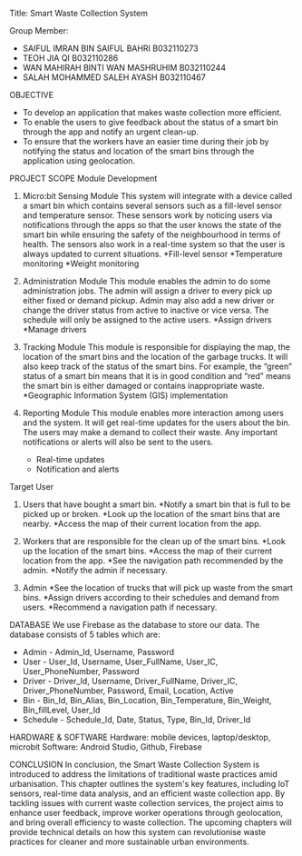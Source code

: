 Title: Smart Waste Collection System

Group Member:

- SAIFUL IMRAN BIN SAIFUL BAHRI				B032110273
- TEOH JIA QI								          B032110286
- WAN MAHIRAH BINTI WAN MASHRUHIM			B032110244
- SALAH MOHAMMED SALEH AYASH			    B032110467

OBJECTIVE
- To develop an application that makes waste collection more efficient.
- To enable the users to give feedback about the status of a smart bin through the app and notify an 
  urgent clean-up.
- To ensure that the workers have an easier time during their job by notifying the status and location 
  of the smart bins through the application using geolocation.

PROJECT SCOPE
Module Development
1. Micro:bit Sensing Module
   This system will integrate with a device called a smart bin which contains several sensors such 
   as a fill-level sensor and temperature sensor. These sensors work by noticing users via 
   notifications through the apps so that the user knows the state of the smart bin while ensuring 
   the safety of the neighbourhood in terms of health. The sensors also work in a real-time system 
   so that the user is always updated to current situations.
   *Fill-level sensor
   *Temperature monitoring
   *Weight monitoring 

2. Administration Module
   This module enables the admin to do some administration jobs.  The admin will assign a driver to 
   every pick up either fixed or demand pickup.  Admin may also add a new driver or change the driver 
   status from active to inactive or vice versa.  The schedule will only be assigned to the active users.
   *Assign drivers
   *Manage drivers

3. Tracking Module
   This module is responsible for displaying the map, the location of the smart bins and the location 
   of the garbage trucks. It will also keep track of the status of the smart bins. For example, the 
   “green” status of a smart bin means that it is in good condition and “red” means the smart bin is 
   either damaged or contains inappropriate waste.
   *Geographic Information System (GIS) implementation

4. Reporting Module
   This module enables more interaction among users and the system.  It will get real-time updates 
   for the users about the bin.  The users may make a demand to collect their waste.   Any important 
   notifications or alerts will also be sent to the users. 
   * Real-time updates
   * Notification and alerts

Target User
1. Users that have bought a smart bin.
   *Notify a smart bin that is full to be picked up or broken.
   *Look up the location of the smart bins that are nearby.
   *Access the map of their current location from the app.

2. Workers that are responsible for the clean up of the smart bins.
   *Look up the location of the smart bins.
   *Access the map of their current location from the app.
   *See the navigation path recommended by the admin.
   *Notify the admin if necessary.

3. Admin
   *See the location of trucks that will pick up waste from the smart bins.
   *Assign drivers according to their schedules and demand from users.
   *Recommend a navigation path if necessary.

DATABASE
We use Firebase as the database to store our data. The database consists of 5 tables which are:
- Admin - Admin_Id, Username, Password
- User - User_Id, Username, User_FullName, User_IC, User_PhoneNumber, Password
- Driver - Driver_Id, Username, Driver_FullName, Driver_IC, Driver_PhoneNumber, Password, Email, Location, Active
- Bin - Bin_Id, Bin_Alias, Bin_Location, Bin_Temperature, Bin_Weight, Bin_fillLevel, User_Id
- Schedule - Schedule_Id, Date, Status, Type, Bin_Id, Driver_Id

HARDWARE & SOFTWARE
Hardware: mobile devices, laptop/desktop, microbit
Software: Android Studio, Github, Firebase

CONCLUSION
In conclusion, the Smart Waste Collection System is introduced to address the limitations of 
traditional waste practices amid urbanisation. This chapter outlines the system's key features, 
including IoT sensors, real-time data analysis, and an efficient waste collection app. By tackling 
issues with current waste collection services, the project aims to enhance user feedback, improve 
worker operations through geolocation, and bring overall efficiency to waste collection. The 
upcoming chapters will provide technical details on how this system can revolutionise waste 
practices for cleaner and more sustainable urban environments.
